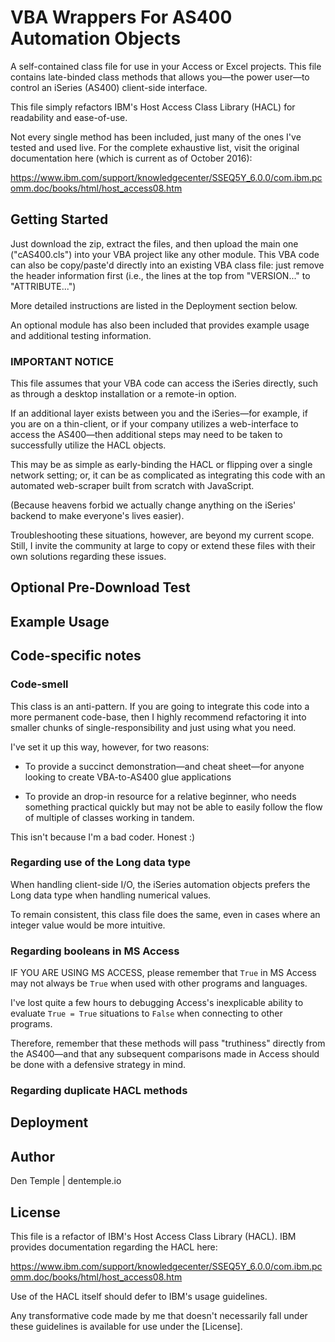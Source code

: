 # VBA Wrappers For AS400 Automation Objects

A self-contained class file for use in your Access or Excel projects.  This file contains late-binded class methods that allows you&#8212;the power user&#8212;to control an iSeries (AS400) client-side interface.

This file simply refactors IBM's Host Access Class Library (HACL) for readability and ease-of-use.

Not every single method has been included, just many of the ones I've tested and used live.  For the complete exhaustive list, visit the original documentation here (which is current as of October 2016):

https://www.ibm.com/support/knowledgecenter/SSEQ5Y_6.0.0/com.ibm.pcomm.doc/books/html/host_access08.htm

## Getting Started

Just download the zip, extract the files, and then upload the main one ("cAS400.cls") into your VBA project like any other module.  This VBA code can also be copy/paste'd directly into an existing VBA class file: just remove the header information first (i.e., the lines at the top from "VERSION..." to "ATTRIBUTE...")

More detailed instructions are listed in the Deployment section below.

An optional module has also been included that provides example usage and additional testing information.

### IMPORTANT NOTICE

This file assumes that your VBA code can access the iSeries directly, such as through a desktop installation or a remote-in option.

If an additional layer exists between you and the iSeries&#8212;for example, if you are on a thin-client, or if your company utilizes a web-interface to access the AS400&#8212;then additional steps may need to be taken to successfully utilize the HACL objects.

This may be as simple as early-binding the HACL or flipping over a single network setting; or, it can be as complicated as integrating this code with an automated web-scraper built from scratch with JavaScript.

(Because heavens forbid we actually change anything on the iSeries' backend to make everyone's lives easier).

Troubleshooting these situations, however, are beyond my current scope.  Still, I invite the community at large to copy or extend these files with their own solutions regarding these issues.

## Optional Pre-Download Test

## Example Usage

## Code-specific notes

### Code-smell

This class is an anti-pattern.  If you are going to integrate this code into a more permanent code-base, then I highly recommend refactoring it into smaller chunks of single-responsibility and just using what you need.

I've set it up this way, however, for two reasons:

- To provide a succinct demonstration&#8212;and cheat sheet&#8212;for anyone looking to create VBA-to-AS400 glue applications

- To provide an drop-in resource for a relative beginner, who needs something practical quickly but may not be able to easily follow the flow of multiple of classes working in tandem.

This isn't because I'm a bad coder.  Honest :)

### Regarding use of the Long data type

When handling client-side I/O, the iSeries automation objects prefers the Long data type when handling numerical values.

To remain consistent, this class file does the same, even in cases where an integer value would be more intuitive.

### Regarding booleans in MS Access

IF YOU ARE USING MS ACCESS, please remember that `True` in MS Access may not always be `True` when used with other programs and languages.

I've lost quite a few hours to debugging Access's inexplicable ability to evaluate `True = True` situations to `False` when connecting to other programs.

Therefore, remember that these methods will pass "truthiness" directly from the AS400&#8212;and that any subsequent comparisons made in Access should be done with a defensive strategy in mind.

### Regarding duplicate HACL methods

## Deployment

## Author

Den Temple | dentemple.io

## License

This file is a refactor of IBM's Host Access Class Library (HACL). IBM provides documentation regarding the HACL here:

https://www.ibm.com/support/knowledgecenter/SSEQ5Y_6.0.0/com.ibm.pcomm.doc/books/html/host_access08.htm

Use of the HACL itself should defer to IBM's usage guidelines.  

Any transformative code made by me that doesn't necessarily fall under these guidelines is available for use under the [License].
